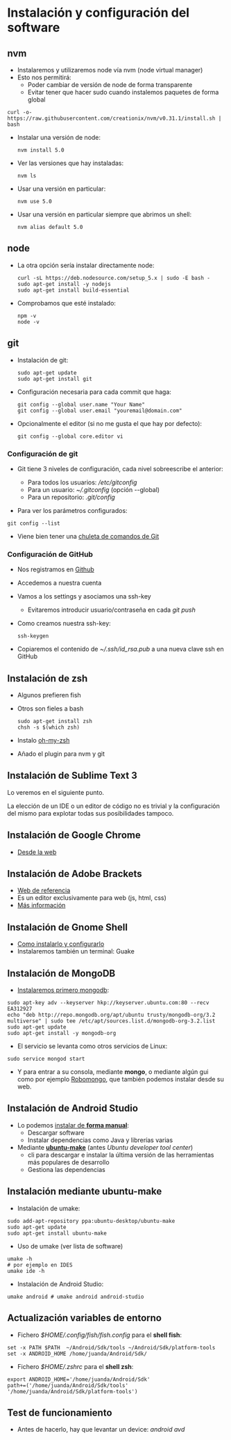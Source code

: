 # Instalación y configuración del software



## nvm
- Instalaremos y utilizaremos node vía nvm (node virtual manager)
- Esto nos permitirá:
  - Poder cambiar de versión de node de forma transparente
  - Evitar tener que hacer sudo cuando instalemos paquetes de forma global
 
 ```
 curl -o- https://raw.githubusercontent.com/creationix/nvm/v0.31.1/install.sh | bash
 ```


- Instalar una versión de node:

  ```
  nvm install 5.0
  ```
- Ver las versiones que hay instaladas:

  ```
  nvm ls
  ```

- Usar una versión en particular:
  ```
  nvm use 5.0
  ```

- Usar una versión en particular siempre que abrimos un shell:

  ```
  nvm alias default 5.0
  ```


## node
- La otra opción sería instalar directamente node:

  ```
  curl -sL https://deb.nodesource.com/setup_5.x | sudo -E bash -
  sudo apt-get install -y nodejs
  sudo apt-get install build-essential
  ```

- Comprobamos que esté instalado:

  ```
  npm -v
  node -v
  ```


## git

- Instalación de git:

  ```
  sudo apt-get update
  sudo apt-get install git
  ```

- Configuración necesaria para cada commit que haga:

  ```
  git config --global user.name "Your Name"
  git config --global user.email "youremail@domain.com"
  ```

- Opcionalmente el editor (si no me gusta el que hay por defecto):

  ```
  git config --global core.editor vi
  ```


### Configuración de git

- Git tiene 3 niveles de configuración, cada nivel sobreescribe el anterior:
    - Para todos los usuarios: */etc/gitconfig*
    - Para un usuario: *~/.gitconfig*  (opción --global)
    - Para un repositorio: *.git/config* 

- Para ver los parámetros configurados:

```
git config --list
```
- Viene bien tener una [chuleta de comandos de Git](https://services.github.com/kit/downloads/github-git-cheat-sheet.pdf)


### Configuración de GitHub
- Nos registramos en [Github](https://github.com/) 
- Accedemos a nuestra cuenta
- Vamos a los settings y asociamos una ssh-key
    - Evitaremos introducir usuario/contraseña en cada *git push*
    
- Como creamos nuestra ssh-key:

  ```
  ssh-keygen
  ```
- Copiaremos el contenido de *~/.ssh/id_rsa.pub* a una nueva clave ssh en GitHub


## Instalación de zsh

- Algunos prefieren fish
- Otros son fieles a bash

  ```
  sudo apt-get install zsh
  chsh -s $(which zsh)
  ```
  
- Instalo [oh-my-zsh](http://ohmyz.sh/)
- Añado el plugin para nvm y git


## Instalación de Sublime Text 3
Lo veremos en el siguiente punto. 

La elección de un IDE o un editor de código no es trivial y la configuración del mismo para explotar todas sus posibilidades tampoco.


## Instalación de Google Chrome
- [Desde la web](https://www.google.com/chrome/browser/desktop/index.html)


## Instalación de Adobe Brackets
- [Web de referencia](http://brackets.io/)
- Es un editor exclusivamente para web (js, html, css)
- [Más información](http://www.formandome.es/linux/instalacion-y-configuracion-de-brackets-en-ubuntu-14-04/)


## Instalación de Gnome Shell
- [Como instalarlo y configurarlo](http://www.formandome.es/linux/configuracion-inicial-de-ubuntu-14-04/)
- Instalaremos también un terminal: Guake


## Instalación de MongoDB
- [Instalaremos primero mongodb](https://docs.mongodb.com/master/tutorial/install-mongodb-on-ubuntu/):

```
sudo apt-key adv --keyserver hkp://keyserver.ubuntu.com:80 --recv EA312927
echo "deb http://repo.mongodb.org/apt/ubuntu trusty/mongodb-org/3.2 multiverse" | sudo tee /etc/apt/sources.list.d/mongodb-org-3.2.list
sudo apt-get update
sudo apt-get install -y mongodb-org
```

- El servicio se levanta como otros servicios de Linux: 
```
sudo service mongod start
```

- Y para entrar a su consola, mediante **mongo**, o mediante algún gui como por ejemplo [Robomongo](https://robomongo.org/), que también podemos instalar desde su web.


## Instalación de Android Studio
- Lo podemos [instalar de **forma manual**](http://developer.android.com/sdk/installing/index.html):
    - Descargar software
    - Instalar dependencias como Java y librerías varias
- Mediante [**ubuntu-make**](https://wiki.ubuntu.com/ubuntu-make) (antes *Ubuntu developer tool center*)
    - cli para descargar e instalar la última versión de las herramientas más populares de desarrollo
    - Gestiona las dependencias


## Instalación mediante ubuntu-make
- Instalación de umake:
```
sudo add-apt-repository ppa:ubuntu-desktop/ubuntu-make
sudo apt-get update
sudo apt-get install ubuntu-make
```
- Uso de umake (ver lista de software)
```
umake -h
# por ejemplo en IDES
umake ide -h
```
- Instalación de Android Studio:
```
umake android # umake android android-studio
```


## Actualización variables de entorno

- Fichero *$HOME/.config/fish/fish.config* para el **shell fish**:
```
set -x PATH $PATH  ~/Android/Sdk/tools ~/Android/Sdk/platform-tools
set -x ANDROID_HOME /home/juanda/Android/Sdk/
```

- Fichero *$HOME/.zshrc* para el **shell zsh**:
```
export ANDROID_HOME='/home/juanda/Android/Sdk'
path+=('/home/juanda/Android/Sdk/tools' '/home/juanda/Android/Sdk/platform-tools')
```


## Test de funcionamiento
- Antes de hacerlo, hay que levantar un device: *android avd*